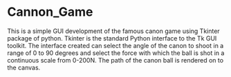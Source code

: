 # Cannon_Game
This is a simple GUI development of the famous canon game using Tkinter package of python. Tkinter is the standard Python interface to the Tk GUI toolkit. The interface created can select the angle of the canon to shoot in a range of 0 to 90 degrees and select the force with which the ball is shot in a continuous scale from 0-200N. The path of the canon ball is rendered on to the canvas.  
